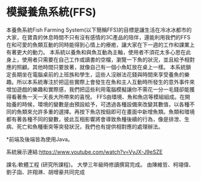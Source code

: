 # 模擬養魚系統(FFS)


本養魚系統Fish Farming System(以下簡稱FFS)的目標是讓生活在冷冰冰都市的大家，在寶貴的休息時間不只有沒有感情的3C產品的陪伴，還能利用我們的FFS在和可愛的魚類互動的同時能得到心情上的療癒，讓大家在下一週的工作和課業上有著更大的動力。
本系統以養魚和與魚互動為主軸，使用者不須花太多心思在此身上，使用者只需要在自己工作或讀書的空檔，瀏覽一下魚的狀況，並且給予相對應的照顧。其他時間只要放著，就像自己有一個小魚缸放在桌上一樣。
本系統鎖定長期坐在電腦桌前的上班族和學生，這些人沒辦法花錢與時間來享受養魚的樂趣。所以本系統專注於把這些實際上會發生在魚和主人互動時所發生的意外事件來增加遊戲的樂趣和實際感，我們把這些利用電腦模擬讓你不需花一分一毛錢卻能獲得看著魚一天一天長大所帶來的喜悅。
FFS由環境、魚和魚店等模組組成。在開始養的時候，環境的變數是由預設給予，可透過各種設備來改變其數值，以各種不同的魚類來允許多重的選擇。再按下魚店按鈕即可在畫面中新增魚類。魚類和環境都有著各種不同的變數，彼此互相影響將會導致魚種後續的行為，像是排泄、生病、死亡和魚種衝突等突發狀況，我們也有提供相對應的處理辦法。

*前端及後端皆為使用Java。

系統展示連結:https://www.youtube.com/watch?v=VyJX-J9eSZE


課名:軟體工程 (研究所課程)。
大學三年級時修讀撰寫完成。
由陳維哲、柯翊偉、劉子詣、許翔淋、胡增豪共同完成

